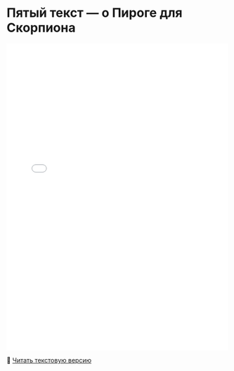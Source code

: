 # Пятый текст — о Пироге для Скорпиона

<embed src="./FiveText.pdf" type="application/pdf" width="100%" height="700px" />

📖 [Читать текстовую версию](./text.md)
